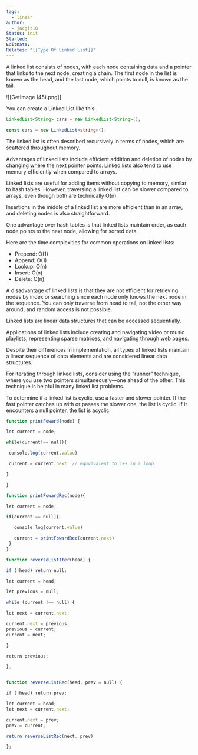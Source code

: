 ```yaml
---
tags:
  - linear
author:
  - jacgit18
Status: init
Started: 
EditDate: 
Relates: "[[Type Of Linked List]]"
---
```

A linked list consists of nodes, with each node containing data and a pointer that links to the next node, creating a chain. The first node in the list is known as the head, and the last node, which points to null, is known as the tail.

![[GetImage (45).png]]

You can create a Linked List like this:

```Java
LinkedList<String> cars = new LinkedList<String>();
```

```typescript
const cars = new LinkedList<string>();
```


The linked list is often described recursively in terms of nodes, which are scattered throughout memory.

Advantages of linked lists include efficient addition and deletion of nodes by changing where the next pointer points. Linked lists also tend to use memory efficiently when compared to arrays.

Linked lists are useful for adding items without copying to memory, similar to hash tables. However, traversing a linked list can be slower compared to arrays, even though both are technically O(n).

Insertions in the middle of a linked list are more efficient than in an array, and deleting nodes is also straightforward.

One advantage over hash tables is that linked lists maintain order, as each node points to the next node, allowing for sorted data.

Here are the time complexities for common operations on linked lists:

- Prepend: O(1)
- Append: O(1)
- Lookup: O(n)
- Insert: O(n)
- Delete: O(n)

A disadvantage of linked lists is that they are not efficient for retrieving nodes by index or searching since each node only knows the next node in the sequence. You can only traverse from head to tail, not the other way around, and random access is not possible.

Linked lists are linear data structures that can be accessed sequentially.

Applications of linked lists include creating and navigating video or music playlists, representing sparse matrices, and navigating through web pages.

Despite their differences in implementation, all types of linked lists maintain a linear sequence of data elements and are considered linear data structures.

For iterating through linked lists, consider using the "runner" technique, where you use two pointers simultaneously—one ahead of the other. This technique is helpful in many linked list problems.

To determine if a linked list is cyclic, use a faster and slower pointer. If the fast pointer catches up with or passes the slower one, the list is cyclic. If it encounters a null pointer, the list is acyclic.



```javascript
function printFoward(node) {  

let current = node;  

while(current!== null){  

 console.log(current.value)  

 current = current.next  // equvivalent to i++ in a loop  

}  

}  

function printFowardRec(node){  

let current = node;  

if(current!== null){  

   console.log(current.value)  

   current = printFowardRec(current.next)    
 }  
}  
```

```javascript
function reverseListIter(head) {  

if (!head) return null;  

let current = head;  

let previous = null;  

while (current !== null) {  

let next = current.next;  

current.next = previous;   
previous = current;   
current = next;   

}  

return previous;  

};  


function reverseListRec(head, prev = null) {  

if (!head) return prev;  

let current = head;  
let next = current.next;   

current.next = prev;       
prev = current;         

return reverseListRec(next, prev)  

};  
```